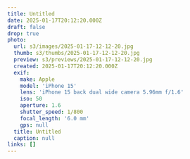 ```yaml
---
title: Untitled
date: 2025-01-17T20:12:20.000Z
draft: false
drop: true
photo:
  url: s3/images/2025-01-17-12-12-20.jpg
  thumb: s3/thumbs/2025-01-17-12-12-20.jpg
  preview: s3/previews/2025-01-17-12-12-20.jpg
  created: 2025-01-17T20:12:20.000Z
  exif:
    make: Apple
    model: 'iPhone 15'
    lens: 'iPhone 15 back dual wide camera 5.96mm f/1.6'
    iso: 50
    aperture: 1.6
    shutter_speed: 1/800
    focal_length: '6.0 mm'
    gps: null
  title: Untitled
  caption: null
links: []
---
```


